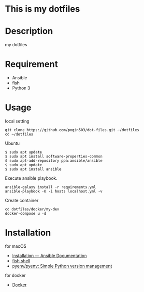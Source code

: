 # This is my dotfiles

# Description
my dotfiles

# Requirement
- Ansible
- fish
- Python 3

# Usage

local setting

```
git clone https://github.com/pogin503/dot-files.git ~/dotfiles
cd ~/dotfiles
```

Ubuntu

```
$ sudo apt update
$ sudo apt install software-properties-common
$ sudo apt-add-repository ppa:ansible/ansible
$ sudo apt update
$ sudo apt install ansible
```

Execute ansible playbook.

```
ansible-galaxy install -r requirements.yml
ansible-playbook -K -i hosts localhost.yml -v
```

Create container

```
cd dotfiles/docker/my-dev
docker-compose u -d
```

# Installation

for macOS

- [Installation — Ansible Documentation](http://docs.ansible.com/ansible/intro_installation.html)
- [fish shell](https://fishshell.com/)
- [pyenv/pyenv: Simple Python version management](https://github.com/pyenv/pyenv#installation)

for docker

- [Docker](https://www.docker.com/)
